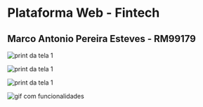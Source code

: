 # Plataforma Web - Fintech
## Marco Antonio Pereira Esteves - RM99179

![print da tela 1](https://ibb.co/FnR8WLk)

![print da tela 1](https://ibb.co/DQqcd1N)

![print da tela 1](https://ibb.co/pQ3Dr6v)

![gif com funcionalidades](https://media.giphy.com/media/v1.Y2lkPTc5MGI3NjExZ2F1NWJoM3RsMW1oMGd4cGs0NGY0aWJ0ZWYzaDg1ZHpqN2xqMmoxMSZlcD12MV9pbnRlcm5hbF9naWZfYnlfaWQmY3Q9Zw/6zWEm1N39TskjdQyBk/giphy.gif)


